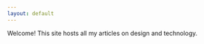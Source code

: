 ```yaml
---
layout: default
---
```


<div class="lead pretty-links">
  Welcome! This site hosts all my articles on design and technology. 
</div>
